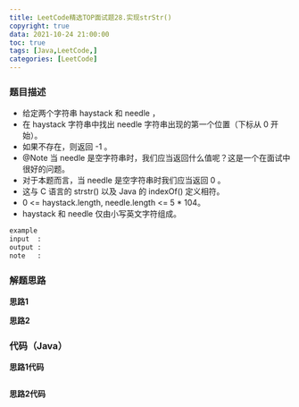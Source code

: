 ```yaml
---
title: LeetCode精选TOP面试题28.实现strStr()
copyright: true
data: 2021-10-24 21:00:00
toc: true
tags: [Java,LeetCode,]
categories: [LeetCode]
---
```

### 题目描述
 * 给定两个字符串 haystack 和 needle ，
 * 在 haystack 字符串中找出 needle 字符串出现的第一个位置（下标从 0 开始）。
 * 如果不存在，则返回 -1 。
 * @Note 当 needle 是空字符串时，我们应当返回什么值呢？这是一个在面试中很好的问题。
 * 对于本题而言，当 needle 是空字符串时我们应当返回 0 。
 * 这与 C 语言的 strstr() 以及 Java 的 indexOf() 定义相符。
 * 0 <= haystack.length, needle.length <= 5 * 104。
 * haystack 和 needle 仅由小写英文字符组成。
```bash
example
input  : 
output :
note   : 
```
<!--more-->
### 解题思路
**思路1**

**思路2**


### 代码（Java）
**思路1代码**
```java

```
**思路2代码**
```java

```
